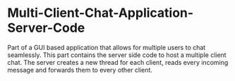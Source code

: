 # Multi-Client-Chat-Application-Server-Code
Part of a GUI based application that allows for multiple users to chat seamlessly. This part contains the server side code to host a multiple client chat. The server creates a new thread for each client, reads every incoming message and forwards them to every other client.
